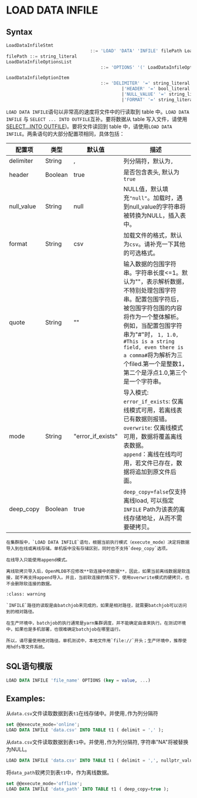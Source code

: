 # LOAD DATA INFILE

## Syntax

```sql
LoadDataInfileStmt
								::= 'LOAD' 'DATA' 'INFILE' filePath LoadDataInfileOptionsList
filePath ::= string_literal
LoadDataInfileOptionsList
									::= 'OPTIONS' '(' LoadDataInfileOptionItem (',' LoadDataInfileOptionItem)* ')'

LoadDataInfileOptionItem
									::= 'DELIMITER' '=' string_literal
											|'HEADER' '=' bool_literal
											|'NULL_VALUE' '=' string_literal
											|'FORMAT' '=' string_literal						
```

`LOAD DATA INFILE`语句以非常高的速度将文件中的行读取到 table 中。`LOAD DATA INFILE` 与 `SELECT ... INTO OUTFILE`互补。要将数据从 table 写入文件，请使用[SELECT...INTO OUTFILE](../dql/SELECT_INTO_STATEMENT.md))。要将文件读回到 table 中，请使用`LOAD DATA INFILE`。两条语句的大部分配置项相同，具体包括：

| 配置项     | 类型    | 默认值 | 描述                                                         |
| ---------- | ------- | ------ | ------------------------------------------------------------ |
| delimiter  | String  | ,      | 列分隔符，默认为`,`                                          |
| header     | Boolean | true   | 是否包含表头, 默认为`true`                                   |
| null_value | String  | null   | NULL值，默认填充`"null"`。加载时，遇到null_value的字符串将被转换为NULL，插入表中。 |
| format     | String  | csv    | 加载文件的格式，默认为`csv`。请补充一下其他的可选格式。      |
| quote      | String  | ""     | 输入数据的包围字符串。字符串长度<=1。默认为""，表示解析数据，不特别处理包围字符串。配置包围字符后，被包围字符包围的内容将作为一个整体解析。例如，当配置包围字符串为"#"时， `1, 1.0, #This is a string field, even there is a comma#`将为解析为三个filed.第一个是整数1，第二个是浮点1.0,第三个是一个字符串。 |
| mode       | String  | "error_if_exists" | 导入模式:<br />`error_if_exists`: 仅离线模式可用，若离线表已有数据则报错。<br />`overwrite`: 仅离线模式可用，数据将覆盖离线表数据。<br />`append`：离线在线均可用，若文件已存在，数据将追加到原文件后面。 |
| deep_copy  | Boolean | true   | `deep_copy=false`仅支持离线load, 可以指定`INFILE` Path为该表的离线存储地址，从而不需要硬拷贝。|

```{note}
在集群版中，`LOAD DATA INFILE`语句，根据当前执行模式（execute_mode）决定将数据导入到在线或离线存储。单机版中没有存储区别，同时也不支持`deep_copy`选项。

在线导入只能使用append模式。

离线软拷贝导入后，OpenMLDB不应修改**软连接中的数据**，因此，如果当前离线数据是软连接，就不再支持append导入。并且，当前软连接的情况下，使用overwrite模式的硬拷贝，也不会删除软连接的数据。
```

```{warning} INFILE Path
:class: warning

`INFILE`路径的读取是由batchjob来完成的，如果是相对路径，就需要batchjob可以访问到的相对路径。

在生产环境中，batchjob的执行通常是yarn集群调度，并不能确定由谁来执行。在测试环境中，如果也是多机部署，也很难确定batchjob在哪里运行。

所以，请尽量使用绝对路径。单机测试中，本地文件用`file://`开头；生产环境中，推荐使用hdfs等文件系统。
```
## SQL语句模版

```sql
LOAD DATA INFILE 'file_name' OPTIONS (key = value, ...)
```

## Examples:

从`data.csv`文件读取数据到表`t1`在线存储中。并使用`,`作为列分隔符

```sql
set @@execute_mode='online';
LOAD DATA INFILE 'data.csv' INTO TABLE t1 ( delimit = ',' );
```

从`data.csv`文件读取数据到表`t1`中。并使用`,`作为列分隔符, 字符串"NA"将被替换为NULL。

```sql
LOAD DATA INFILE 'data.csv' INTO TABLE t1 ( delimit = ',', nullptr_value='NA');
```

将`data_path`软拷贝到表`t1`中，作为离线数据。
```sql
set @@execute_mode='offline';
LOAD DATA INFILE 'data_path' INTO TABLE t1 ( deep_copy=true );
```

